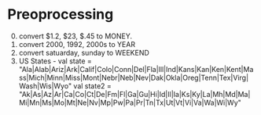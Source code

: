 
# Preoprocessing
0. convert $1.2, $23, $.45 to MONEY. 
1. convert 2000, 1992, 2000s to YEAR
2. convert satuarday, sunday to WEEKEND
3. US States - val state = "Ala|Alab|Ariz|Ark|Calif|Colo|Conn|Del|Fla|Ill|Ind|Kans|Kan|Ken|Kent|Mass|Mich|Minn|Miss|Mont|Nebr|Neb|Nev|Dak|Okla|Oreg|Tenn|Tex|Virg|Wash|Wis|Wyo"
 val state2 = "Ak|As|Az|Ar|Ca|Co|Ct|De|Fm|Fl|Ga|Gu|Hi|Id|Il|Ia|Ks|Ky|La|Mh|Md|Ma|Mi|Mn|Ms|Mo|Mt|Ne|Nv|Mp|Pw|Pa|Pr|Tn|Tx|Ut|Vt|Vi|Va|Wa|Wi|Wy"
